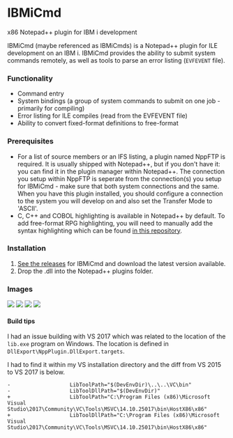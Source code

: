 # IBMiCmd

x86 Notepad++ plugin for IBM i development

IBMiCmd (maybe referenced as IBMiCmds) is a Notepad++ plugin for ILE development on an IBM i. IBMiCmd provides the ability to submit system commands remotely, as well as tools to parse an error listing (`EVFEVENT` file).

### Functionality

* Command entry
* System bindings (a group of system commands to submit on one job - primarily for compiling)
* Error listing for ILE compiles (read from the EVFEVENT file)
* Ability to convert fixed-format definitions to free-format

### Prerequisites

* For a list of source members or an IFS listing, a plugin named NppFTP is required. It is usually shipped with Notepad++, but if you don't have it: you can find it in the plugin manager within Notepad++. The connection you setup within NppFTP is seperate from the connection(s) you setup for IBMiCmd - make sure that both system connections and the same. When you have this plugin installed, you should configure a connection to the system you will develop on and also set the Transfer Mode to 'ASCII'.
* C, C++ and COBOL highlighting is available in Notepad++ by default. To add free-format RPG highlighting, you will need to manually add the syntax highlighting which can be found [in this repository](https://github.com/WorksOfBarry/Notepad-RPG).

### Installation

1. [See the releases](https://github.com/WorksOfBarry/IBMiCmd/releases) for IBMiCmd and download the latest version available.
2. Drop the .dll into the Notepad++ plugins folder.

### Images

![](http://i.imgur.com/Gk2z0OF.png)
![](https://camo.githubusercontent.com/362ccac4dd05882f4160ac6975f4b1b4854e9d4b/68747470733a2f2f6c68332e676f6f676c6575736572636f6e74656e742e636f6d2f2d3667563366784d553039632f574a78725a725237714a492f41414141414141414271492f6274537358594341535545496e4e766477346352454f6d54346f64444135446f67434c30422f683333392f323031372d30322d30392e706e67)
![](https://camo.githubusercontent.com/dd96c8b1d8b341a7374b9e6895ba452671371788/68747470733a2f2f6c68332e676f6f676c6575736572636f6e74656e742e636f6d2f2d77726541475646514142632f574a7953505659415236492f41414141414141414271552f5f5534626831545a7846634a4e4e2d45456c525172664f685252787a496b4d7177434c30422f683430392f323031372d30322d30392e706e67)
![](https://cloud.githubusercontent.com/assets/3708366/24582419/8ce6bf78-1727-11e7-963d-c40af4c125e5.png)

#### Build tips

I had an issue building with VS 2017 which was related to the location of the `lib.exe` program on Windows. The location is defined in `DllExport\NppPlugin.DllExport.targets`.

I had to find it within my VS installation directory and the diff from VS 2015 to VS 2017 is below.

```
-                   LibToolPath="$(DevEnvDir)\..\..\VC\bin"
-                   LibToolDllPath="$(DevEnvDir)"
+                   LibToolPath="C:\Program Files (x86)\Microsoft Visual Studio\2017\Community\VC\Tools\MSVC\14.10.25017\bin\HostX86\x86"
+                   LibToolDllPath="C:\Program Files (x86)\Microsoft Visual Studio\2017\Community\VC\Tools\MSVC\14.10.25017\bin\HostX86\x86"
```